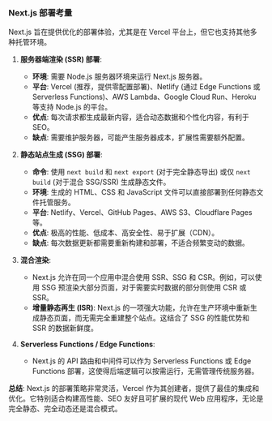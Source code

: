 <!--
  deployment-hosting/next-deployment.md

  此文件描述 Next.js 应用的部署和托管考量。
  Next.js 支持多种渲染策略，包括服务器端渲染 (SSR)、静态站点生成 (SSG) 和客户端渲染 (CSR)。
-->

### Next.js 部署考量

Next.js 旨在提供优化的部署体验，尤其是在 Vercel 平台上，但它也支持其他多种托管环境。

1.  **服务器端渲染 (SSR) 部署**:
    *   **环境**: 需要 Node.js 服务器环境来运行 Next.js 服务器。
    *   **平台**: Vercel (推荐，提供零配置部署)、Netlify (通过 Edge Functions 或 Serverless Functions)、AWS Lambda、Google Cloud Run、Heroku 等支持 Node.js 的平台。
    *   **优点**: 每次请求都生成最新内容，适合动态数据和个性化内容，有利于 SEO。
    *   **缺点**: 需要维护服务器，可能产生服务器成本，扩展性需要额外配置。

2.  **静态站点生成 (SSG) 部署**:
    *   **命令**: 使用 `next build` 和 `next export` (对于完全静态导出) 或仅 `next build` (对于混合 SSG/SSR) 生成静态文件。
    *   **环境**: 生成的 HTML、CSS 和 JavaScript 文件可以直接部署到任何静态文件托管服务。
    *   **平台**: Netlify、Vercel、GitHub Pages、AWS S3、Cloudflare Pages 等。
    *   **优点**: 极高的性能、低成本、高安全性、易于扩展（CDN）。
    *   **缺点**: 每次数据更新都需要重新构建和部署，不适合频繁变动的数据。

3.  **混合渲染**:
    *   Next.js 允许在同一个应用中混合使用 SSR、SSG 和 CSR。例如，可以使用 SSG 预渲染大部分页面，对于需要实时数据的部分则使用 CSR 或 SSR。
    *   **增量静态再生 (ISR)**: Next.js 的一项强大功能，允许在生产环境中重新生成静态页面，而无需完全重建整个站点。这结合了 SSG 的性能优势和 SSR 的数据新鲜度。

4.  **Serverless Functions / Edge Functions**:
    *   Next.js 的 API 路由和中间件可以作为 Serverless Functions 或 Edge Functions 部署，这使得后端逻辑可以按需运行，无需管理传统服务器。

**总结**: Next.js 的部署策略非常灵活，Vercel 作为其创建者，提供了最佳的集成和优化。它特别适合构建高性能、SEO 友好且可扩展的现代 Web 应用程序，无论是完全静态、完全动态还是混合模式。
